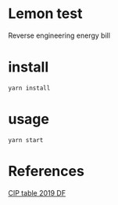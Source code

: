# Lemon test

Reverse engineering energy bill

# install

`yarn install`

# usage

`yarn start`

# References

[CIP table 2019 DF](http://www.sinj.df.gov.br/sinj/Norma/c6ce901131f74766841b8afd9f50755e/Decreto_39530_17_12_2018.html)
